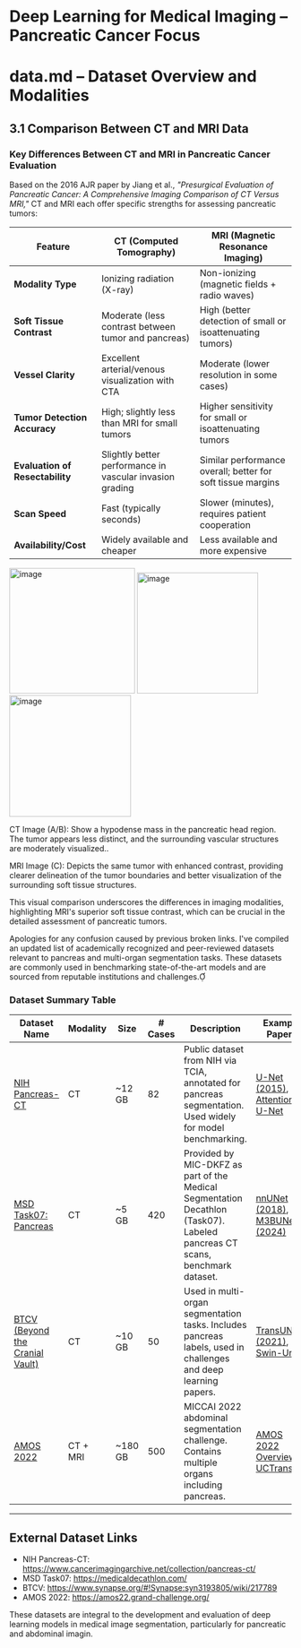 
# Deep Learning for Medical Imaging – Pancreatic Cancer Focus




# data.md – Dataset Overview and Modalities


## 3.1 Comparison Between CT and MRI Data

### Key Differences Between CT and MRI in Pancreatic Cancer Evaluation

Based on the 2016 AJR paper by Jiang et al., *"Presurgical Evaluation of Pancreatic Cancer: A Comprehensive Imaging Comparison of CT Versus MRI,"* CT and MRI each offer specific strengths for assessing pancreatic tumors:

| Feature                      | CT (Computed Tomography)                                        | MRI (Magnetic Resonance Imaging)                             |
|-----------------------------|------------------------------------------------------------------|--------------------------------------------------------------|
| **Modality Type**           | Ionizing radiation (X-ray)                                     | Non-ionizing (magnetic fields + radio waves)                |
| **Soft Tissue Contrast**    | Moderate (less contrast between tumor and pancreas)            | High (better detection of small or isoattenuating tumors)   |
| **Vessel Clarity**          | Excellent arterial/venous visualization with CTA               | Moderate (lower resolution in some cases)                   |
| **Tumor Detection Accuracy**| High; slightly less than MRI for small tumors                  | Higher sensitivity for small or isoattenuating tumors        |
| **Evaluation of Resectability** | Slightly better performance in vascular invasion grading     | Similar performance overall; better for soft tissue margins |
| **Scan Speed**              | Fast (typically seconds)                                       | Slower (minutes), requires patient cooperation              |
| **Availability/Cost**       | Widely available and cheaper                                   | Less available and more expensive                           |

<img width="224" alt="image" src="https://github.com/user-attachments/assets/7004e2d0-d4d7-4693-afdf-775f0a5d81f0" />

<img width="216" alt="image" src="https://github.com/user-attachments/assets/f3fd3be7-431a-4305-9e7b-1637fd174aa5" />

<img width="217" alt="image" src="https://github.com/user-attachments/assets/ae5129f8-3910-41f4-a564-15a7dd28e2e0" />

CT Image (A/B): Show a hypodense mass in the pancreatic head region. The tumor appears less distinct, and the surrounding vascular structures are moderately visualized..

MRI Image (C): Depicts the same tumor with enhanced contrast, providing clearer delineation of the tumor boundaries and better visualization of the surrounding soft tissue structures.


This visual comparison underscores the differences in imaging modalities, highlighting MRI's superior soft tissue contrast, which can be crucial in the detailed assessment of pancreatic tumors.


Apologies for any confusion caused by previous broken links. I've compiled an updated list of academically recognized and peer-reviewed datasets relevant to pancreas and multi-organ segmentation tasks. These datasets are commonly used in benchmarking state-of-the-art models and are sourced from reputable institutions and challenges.



###  Dataset Summary Table

| Dataset Name | Modality | Size | # Cases | Description | Example Papers |
|--------------|----------|------|---------|-------------|----------------|
| [NIH Pancreas-CT](https://www.cancerimagingarchive.net/collection/pancreas-ct/) | CT | ~12 GB | 82 | Public dataset from NIH via TCIA, annotated for pancreas segmentation. Used widely for model benchmarking. | [U-Net (2015)](https://arxiv.org/abs/1505.04597), [Attention U-Net](https://paperswithcode.com/paper/attention-u-net-learning-where-to-look-for) |
| [MSD Task07: Pancreas](http://medicaldecathlon.com/) | CT | ~5 GB | 420 | Provided by MIC-DKFZ as part of the Medical Segmentation Decathlon (Task07). Labeled pancreas CT scans, benchmark dataset. | [nnUNet (2018)](https://arxiv.org/abs/1809.10486), [M3BUNet (2024)](https://arxiv.org/abs/2401.10419) |
| [BTCV (Beyond the Cranial Vault)](https://www.synapse.org/#!Synapse:syn3193805/wiki/217789) | CT | ~10 GB | 50 | Used in multi-organ segmentation tasks. Includes pancreas labels, used in challenges and deep learning papers. | [TransUNet (2021)](https://arxiv.org/abs/2102.04306), [Swin-Unet](https://arxiv.org/abs/2105.05537) |
| [AMOS 2022](https://amos22.grand-challenge.org/) | CT + MRI | ~180 GB | 500 | MICCAI 2022 abdominal segmentation challenge. Contains multiple organs including pancreas. | [AMOS 2022 Overview](https://amos22.grand-challenge.org/), [UCTransNet](https://paperswithcode.com/paper/uctransnet-rethinking-the-skip-connections-in) |

---


## External Dataset Links

- NIH Pancreas-CT: https://www.cancerimagingarchive.net/collection/pancreas-ct/
- MSD Task07: https://medicaldecathlon.com/
- BTCV: https://www.synapse.org/#!Synapse:syn3193805/wiki/217789
- AMOS 2022: https://amos22.grand-challenge.org/



These datasets are integral to the development and evaluation of deep learning models in medical image segmentation, particularly for pancreatic and abdominal imagin.

